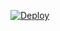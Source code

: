 [![Deploy](https://github.com/odil-io/odil-io/actions/workflows/deploy.yml/badge.svg)](https://github.com/odil-io/odil-io/actions/workflows/deploy.yml)
